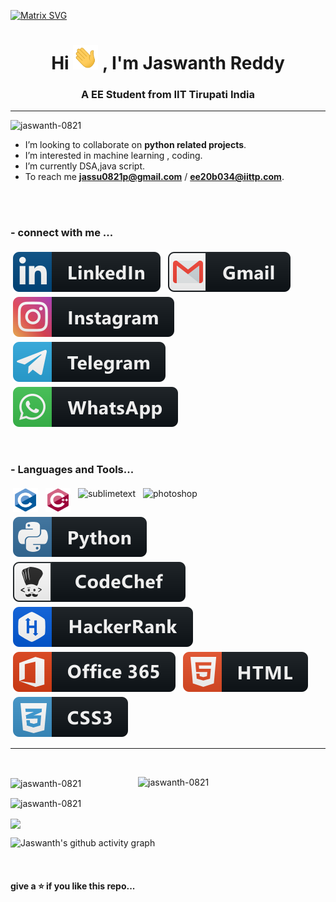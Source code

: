 [![Matrix SVG](https://raw.githubusercontent.com/rodrigograca31/rodrigograca31/master/matrix.svg)](https://www.youtube.com/watch?v=SDkAGkd4NLc) 

<h1 align="center">Hi   <img src="https://github.com/AsishRaju/AsishRaju/raw/master/gifs/hi.gif" width="40px"> , I'm Jaswanth Reddy</h1>
<h3 align="center">A EE Student from IIT Tirupati India</h3>

---

<p align="left"> <img src="https://komarev.com/ghpvc/?username=jaswanth-0821&label=Profile%20views&color=green&style=flat" alt="jaswanth-0821" /> </p>

- I’m looking to collaborate on **python related projects**.
- I’m interested in machine learning , coding.
- I’m currently  DSA,java script.
- To reach me **jassu0821p@gmail.com** / **ee20b034@iittp.com**.

<br>
<br>


### - connect with me ...
<p align="center">
  
  <a href="https://www.linkedin.com/in/jaswanth-reddy-p-bb9ba0200" target="_blank"><img src="https://github.com/MikeCodesDotNET/ColoredBadges/blob/master/svg/social/linkedin.svg" alt="linkdin" style="vertical-align:top; margin:4px"></a>
  <a href="EE20B034@iittp.ac.in" target="blank"><img src="https://github.com/MikeCodesDotNET/ColoredBadges/blob/master/svg/social/gmail.svg" alt="email" style="vertical-align:top; margin:4px" ></a> 
  <a href="https://www.instagram.com/jaswanth_reddy___pj/" target="_blank"><img src="https://github.com/MikeCodesDotNET/ColoredBadges/blob/master/svg/social/instagram.svg" alt="instagram" style="vertical-align:top; margin:4px"></a>
  <a href="https://t.me/PJ_034" target="_blank"><img src="https://github.com/MikeCodesDotNET/ColoredBadges/blob/master/svg/social/telegram.svg" alt="telegram" style="vertical-align:top; margin:4px"></a>
  <a href="https://chat.whatsapp.com/F13lNYY695ADMMn6WnWpoW" target="blank"><img src="https://github.com/MikeCodesDotNET/ColoredBadges/blob/master/svg/social/whatsapp.svg" alt="whatsapp" style="vertical-align:top; margin:4px"></a>
  
</p>

<br>

### - Languages and Tools...
<p align="left">
 
<img src="https://raw.githubusercontent.com/devicons/devicon/master/icons/c/c-original.svg" width="40" height="38" alt="c" style="vertical-align:top; margin:4px">
<img src="https://raw.githubusercontent.com/devicons/devicon/master/icons/cplusplus/cplusplus-original.svg" width="40" height="38" alt="c++" style="vertical-align:top; margin:4px">
  <img src="https://github.com/jaswanth-0821/jaswanth-0821/blob/main/sublime-text.svg" width="40" height="35" bgcolor = "white"alt="sublimetext" style="vertical-align:top; margin:4px">
  <img src="https://github.com/jaswanth-0821/jaswanth-0821/blob/main/photoshop-cc-4.svg" width="40" height="35" bgcolor = "white"alt="photoshop" style="vertical-align:top; margin:4px">
<img src="https://github.com/MikeCodesDotNET/ColoredBadges/blob/master/svg/dev/languages/python.svg" alt="python" style="vertical-align:top; margin:4px">
  <img src="https://github.com/MikeCodesDotNET/ColoredBadges/blob/master/svg/dev/services/codechef.svg" alt="codechef" style="vertical-align:top; margin:4px">
  <img src="https://github.com/MikeCodesDotNET/ColoredBadges/blob/master/svg/dev/services/hackerrank.svg" alt="hakerrank" style="vertical-align:top; margin:4px">
  <img src="https://github.com/MikeCodesDotNET/ColoredBadges/blob/master/svg/dev/services/office_365.svg" alt="office" style="vertical-align:top; margin:4px">
<img src="https://github.com/MikeCodesDotNET/ColoredBadges/blob/master/svg/dev/languages/html.svg" alt="office" style="vertical-align:top; margin:4px">
  <img src="https://github.com/MikeCodesDotNET/ColoredBadges/blob/master/svg/dev/languages/css3.svg" alt="office" style="vertical-align:top; margin:4px">
  
   
  
 

</p>

---

<br>
<p>

<p><img align="right" src="https://github-readme-stats.vercel.app/api/top-langs?username=jaswanth-0821&show_icons=true&locale=en&layout=compact" alt="jaswanth-0821"  width="300"   /></p>
<p><img align="center" src="https://github-readme-stats.vercel.app/api?username=jaswanth-0821&show_icons=true&locale=en" alt="jaswanth-0821" width="400" /></p>
<p><img align="center" src="https://github-readme-streak-stats.herokuapp.com/?user=jaswanth-0821&" alt="jaswanth-0821" /></p>
</p>

<img align="center" src="https://github-profile-summary-cards.vercel.app/api/cards/profile-details?username=jaswanth-0821&theme=nord_bright" />

![Jaswanth's github activity graph](https://activity-graph.herokuapp.com/graph?username=jaswanth-0821&theme=white&layout=compact&title_color=FF69B4&hide_border=true&area=true&bg_color=F9F9F9&area_color=A4EBF3&line=005A8D&color=2C394B)
        


                                                                                                                      
<br>
                                                                                                                      
#### give a ⭐ if you like this repo... ####    

                                                         
                                                                                                       
                                                                                                                    
                                                                                                                    
                                                                                                                                                         

                                                             
                                                                                                                    
                                                                                                                    
                                                                                                                    
                                                                                                                    
                                                                                                                    
                                                                                               
